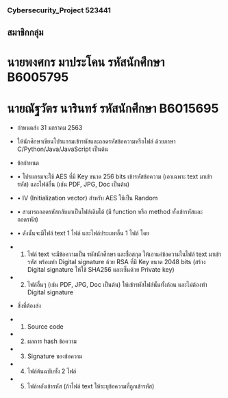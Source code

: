 ### Cybersecurity_Project 523441
## สมาชิกกลุ่ม 
# นายพงศกร มาประโคน รหัสนักศึกษา B6005795
# นายณัฐวัตร นารินทร์ รหัสนักศึกษา B6015695

* กำหนดส่ง 31 มกราคม 2563

* ให้นักศึกษาเขียนโปรแกรมเข้ารหัสและถอดรหัสข้อความหรือไฟล์ ด้วยภาษา C/Python/Java/JavaScript เป็นต้น

* ข้อกำหนด
* • โปรแกรมจะใช้ AES ที่มี Key ขนาด 256 bits เข้ารหัสข้อความ (เอาเฉพาะ text มาเข้ารหัส) และไฟล์อื่น (เช่น PDF, JPG, Doc เป็นต้น)
* • IV (Initialization vector) สำหรับ AES ใช้เป็น Random
* • สามารถถอดรหัสกลับมาเป็นไฟล์เดิมได้ (มี function หรือ method ทั้งเข้ารหัสและถอดรหัส)
* • ดังนั้นจะมีไฟล์ text 1 ไฟล์ และไฟล์ประเภทอื่น 1 ไฟล์ โดย
* 1. ไฟล์ text จะมีข้อความเป็น รหัสนักศึกษา และชื่อสกุล ให้เอาแค่ข้อความในไฟล์ text มาเข้ารหัส พร้อมทำ Digital signature ด้วย RSA ที่มี Key ขนาด 2048 bits (สร้าง Digital signature ให้ใช้ SHA256 และเซ็นด้วย Private key)
* 2. ไฟล์อื่นๆ (เช่น PDF, JPG, Doc เป็นต้น) ให้เข้ารหัสไฟล์นั้นทั้งก้อน และไม่ต้องทำ Digital signature

* สิ่งที่ต้องส่ง
* 1. Source code
* 2. ผลการ hash ข้อความ
* 3. Signature ของข้อความ
* 4. ไฟล์ต้นฉบับทั้ง 2 ไฟล์
* 5. ไฟล์หลังเข้ารหัส (ถ้าไฟล์ text ให้ระบุข้อความที่ถูกเข้ารหัส)
